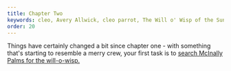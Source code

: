 ```yaml
---
title: Chapter Two
keywords: cleo, Avery Allwick, cleo parrot, The Will o' Wisp of the Sunken Gallery
order: 20
---
```


Things have certainly changed a bit since chapter one - with something that's starting to resemble a merry crew, your first task is to [search McInally Palms for the will-o-wisp.](palms.md)

